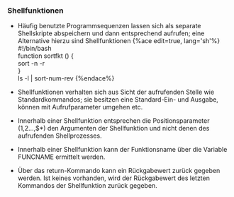 ### Shellfunktionen

* Häufig benutzte Programmsequenzen lassen sich als separate Shellskripte abspeichern und dann entsprechend aufrufen; eine Alternative hierzu sind Shellfunktionen
{%ace edit=true, lang='sh'%}
#!/bin/bash  
function sortfkt () {  
   sort -n -r  
}  
ls -l | sort-num-rev
{%endace%}


* Shellfunktionen verhalten sich aus Sicht der aufrufenden Stelle wie Standardkommandos; sie besitzen eine Standard-Ein- und Ausgabe, können mit Aufrufparameter umgehen etc.

* Innerhalb einer Shellfunktion entsprechen die Positionsparameter ($1,$2...,$*) den Argumenten der Shellfunktion und nicht denen des aufrufenden Shellprozesses.

* Innerhalb einer Shellfunktion kann der Funktionsname über die Variable FUNCNAME ermittelt werden.

+ Über das return-Kommando kann ein Rückgabewert zurück gegeben werden. Ist keines vorhanden, wird der Rückgabewert des letzten Kommandos der Shellfunktion zurück gegeben.






